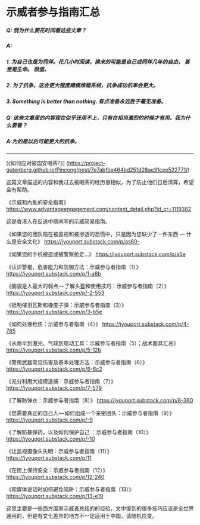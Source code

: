 # 示威者参与指南汇总
##### Q: 我为什么要花时间看这些文章？

##### A:

##### 1. 为自己也是为同伴。花几小时阅读，换来的可能是自己或同伴几年的自由， 甚至是生命。 很值。
##### 2. 为了抗争，这会更大程度瘫痪维稳系统，抗争成功机率会更大。
##### 3. Something is better than nothing. 有点准备永远胜于毫无准备。


##### Q: 这些文章里的内容现在似乎还用不上，只有在相当激烈的时候才有用。我为什么要看？

##### A:为的是以后可能更大的抗争。

***

[《如何应对被国安喝茶?》]
(https://project-gutenberg.github.io/Pincong/post/7e7abfba464bd251d28ae31cee522771/)

这篇文章描述的内容和我过去被喝茶的经历很相似，为了防止他们日后清算，希望会有帮助。


《示威和內亂的安全指南》
https://www.advantageengagement.com/content_detail.php?id_cr=1119382

这是香港人在反送中期间写的示威简易指南。


《如果您的团队陷在被监视和被渗透的恐慌中，只是因为您缺少了一件东西 — 什么是安全文化》
https://iyouport.substack.com/p/as60-

《如果您的手机被盗或被警察抢走…》
https://iyouport.substack.com/p/a5e

《认识警棍，危害能力和防御方法：示威参与者指南（1）》
https://iyouport.substack.com/p/1-a8b

《脑袋是人最大的弱点 — 了解头盔和使用技巧：示威参与者指南（2）》
https://iyouport.substack.com/p/-2-553

《抵制催泪瓦斯和橡皮子弹：示威参与者指南（3）》
https://iyouport.substack.com/p/3-b5e

《如何处理枪伤：示威参与者指南（4）》
https://iyouport.substack.com/p/4-785

《从雨伞到激光、气球到电动工具：示威参与者指南（5）；战术器具汇总》
https://iyouport.substack.com/p/5-12b

《警用武器常见伤害及基本处理方法：示威参与者指南（6）》
https://iyouport.substack.com/p/6-6c2

《充分利用大规模逮捕：示威参与者指南（7）》
https://iyouport.substack.com/p/7-579

《了解防弹衣：示威参与者指南（8）》
https://iyouport.substack.com/p/8-360

《您需要真正的自己人 — 如何组成一个亲密团队：示威参与者指南（9）》
https://iyouport.substack.com/p/-9

《了解防暴弹药，以及如何保护自己 ：示威参与者指南（10）》
https://iyouport.substack.com/p/-10

《让监视摄像头失明：示威参与者指南（11）》
https://iyouport.substack.com/p/11

《在街上保持安全：示威参与者指南（12）》
https://iyouport.substack.com/p/12-240

《和媒体说话时如何避免陷阱：示威参与者指南（13）》
https://iyouport.substack.com/p/13-e19

这里主要是一些西方国家示威者总结的的经验，文中提到的很多技巧应该是全世界通用的，但是有文化差异的地方不一定适用于中国，请随机应变。

